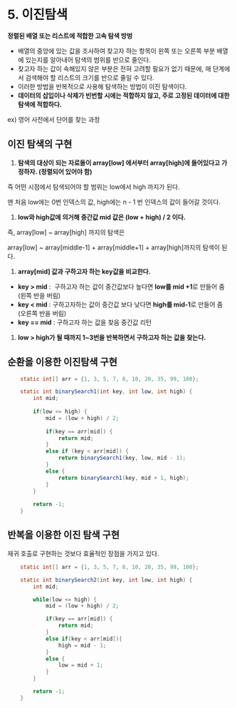 # 5. 이진탐색

**정렬된 배열 또는 리스트에 적합한 고속 탐색 방벙**

- 배열의 중앙에 있는 값을 조사하여 찾고자 하는 항목이 왼쪽 또는 오른쪽 부분 배열에 있는지를 알아내어 탐색의 범위를 반으로 줄인다.
- 찾고자 하는 값이 속해있지 않은 부분은 전혀 고려할 필요가 없기 때문에, 매 단계에서 검색해야 할 리스트의 크기를 반으로 줄일 수 있다.
- 이러한 방법을 반복적으로 사용해 탐색하는 방법이 이진 탐색이다.
- **데이터의 삽입이나 삭제가 빈번할 시에는 적합하지 않고, 주로 고정된 데이터에 대한 탐색에 적합하다.**

ex) 영어 사전에서 단어를 찾는 과정

## 이진 탐색의 구현

1. **탐색의 대상이 되는 자료들이 array[low] 에서부터 array[high]에 들어있다고 가정하자. (정렬되어 있어야 함)**

즉 어떤 시점에서 탐색되어야 할 범위는 low에서 high 까지가 된다.

맨 처음 low에는 0번 인덱스의 값, high에는 n - 1 번 인덱스의 값이 들어갈 것이다.

1. **low와 high값에 의거해 중간값 mid 값은 (low + high) / 2 이다.**

즉, array[low] ~ array[high] 까지의 탐색은

array[low] ~ array[middle-1] +  array[middle+1] + array[high]까지의 탐색이 된다.

1. **array[mid] 값과 구하고자 하는 key값을 비교한다.**
- **key > mid** :  구하고자 하는 값이 중간값보다 높다면 **low를 mid +1**로 만들어 줌 (왼쪽 반을 버림)
- **key < mid** : 구하고자하는 값이 중간값 보다 낮다면 **high를 mid-1**로 만들어 줌 (오른쪽 반을 버림)
- **key == mid** : 구하고자 하는 값을 찾음 중간값 리턴

1. **low > high가 될 때까지 1~3번을 반복하면서 구하고자 하는 값을 찾는다.**

## 순환을 이용한 이진탐색 구현

``` java
    static int[] arr = {1, 3, 5, 7, 8, 10, 20, 35, 99, 100};

	static int binarySearch1(int key, int low, int high) {
		int mid;
		
		if(low <= high) {
			mid = (low + high) / 2;
			
			if(key == arr[mid]) {
				return mid;
			}
			else if (key < arr[mid]) {
				return binarySearch1(key, low, mid - 1);
			}
			else {
				return binarySearch1(key, mid + 1, high);
			}
		}
		
		return -1;
	}
```

## 반복을 이용한 이진 탐색 구현
재귀 호출로 구현하는 것보다 효율적인 장점을 가지고 있다.

``` java
    static int[] arr = {1, 3, 5, 7, 8, 10, 20, 35, 99, 100};

    static int binarySearch2(int key, int low, int high) {
        int mid;

        while(low <= high) {
            mid = (low + high) / 2;

            if(key == arr[mid]) {
                return mid;
            }
            else if(key < arr[mid]){
                high = mid - 1;
            }
            else {
                low = mid + 1;
            }
        }

        return -1;
    }
```